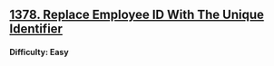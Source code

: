 ## [1378. Replace Employee ID With The Unique Identifier](https://leetcode.com/problems/replace-employee-id-with-the-unique-identifier)

#### Difficulty: Easy

```SQL

```
